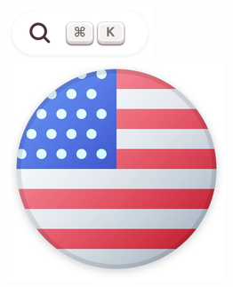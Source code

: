 <img src="media/search.svg" id="search-icon" alt="Search" />

<img src="media/english-language.webp" class="language-icon" alt="English Language" />
